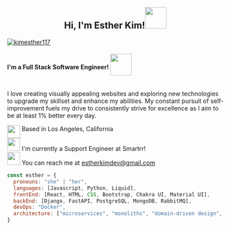 <h2 align="center">Hi, I'm Esther Kim!<img src="https://media.giphy.com/media/mGcNjsfWAjY5AEZNw6/giphy.gif" width="50"></h2>

<a href="https://https://www.linkedin.com/in/kimesther117/"><img src="https://img.shields.io/static/v1?label=&message=kimesther117&color=%230A66C2&logo=LinkedIn" alt="kimesther117"></a>
<h4 align="left">I'm a Full Stack Software Engineer!  <img src="https://media.giphy.com/media/j0HjChGV0J44KrrlGv/giphy.gif" width="50" style="vertical-align: middle; margin-bottom: 15px;">
</h4>


I love creating visually appealing websites and exploring new technologies to upgrade my skillset and enhance my abilities. My constant pursuit of self-improvement fuels my drive to consistently strive for excellence as I aim to be at least 1% better every day.

<img src="https://media.giphy.com/media/I1IvY2g8OqTRzKpPCK/giphy.gif" height="30" style="vertical-align: top;"> Based in Los Angeles, California <br>
<img src="https://media.giphy.com/media/3cwLpdCalQrML78gbe/giphy.gif" height="30"> I'm currently a Support Engineer at Smartrr! <br>
<img src="https://media.giphy.com/media/XxbFJm0sFrK6baMblf/giphy.gif" height="30"> You can reach me at [estherkimdev@gmail.com](mailto:estherkimdev@gmail.com)

```javascript
const esther = {
  pronouns: "she" | "her",
  languages: [Javascript, Python, Liquid],
  frontEnd: [React, HTML, CSS, Bootstrap, Chakra UI, Material UI],
  backEnd: [Django, FastAPI, PostgreSQL, MongoDB, RabbitMQ],
  devOps: "Docker",
  architecture: ["microservices", "monoliths", "domain-driven design", "message queues", "polling"],
}
```

